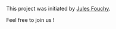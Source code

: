 
This project was initiated by [Jules Fouchy](https://julesfouchy.github.io/home/).

Feel free to join us !